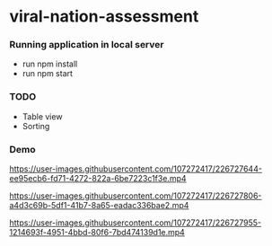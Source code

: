 # viral-nation-assessment

### Running application in local server

- run npm install
- run npm start

### TODO

- Table view
- Sorting

### Demo

https://user-images.githubusercontent.com/107272417/226727644-ee95ecb6-fd71-4272-822a-6be7223c1f3e.mp4

https://user-images.githubusercontent.com/107272417/226727806-a4d3c69b-5df1-41b7-8a65-eadac336bae2.mp4

https://user-images.githubusercontent.com/107272417/226727955-1214693f-4951-4bbd-80f6-7bd474139d1e.mp4

